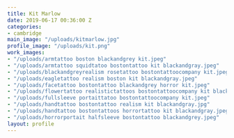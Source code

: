 ```yaml
---
title: Kit Marlow
date: 2019-06-17 00:36:00 Z
categories:
- cambridge
main_image: "/uploads/kitmarlow.jpg"
profile_image: "/uploads/kit.png"
work_images:
- "/uploads/armtattoo boston blackandgrey kit.jpeg"
- "/uploads/armtattoo squidtatoo bostontattoo kit blackandgray.jpeg"
- "/uploads/blackandgreyrealism rosetattoo bostontattoocompany kit.jpeg"
- "/uploads/eagletattoo realism boston kit blackandgray.jpeg"
- "/uploads/facetattoo bostontattoo blackandgrey horror kit.jpeg"
- "/uploads/flowertattoo realistictattoos bostontattoocompany kit blackandgray.jpeg"
- "/uploads/fullsleeve portaittatoo bostontattoocompany kit.jpeg"
- "/uploads/handtattoo bostontattoo realism kit blackandgray.jpg"
- "/uploads/handtattoo bostontattoos horrortattoo kit blackandgray.jpeg"
- "/uploads/horrorportait halfsleeve bostontattoo blackandgrey.jpeg"
layout: profile
---
```


